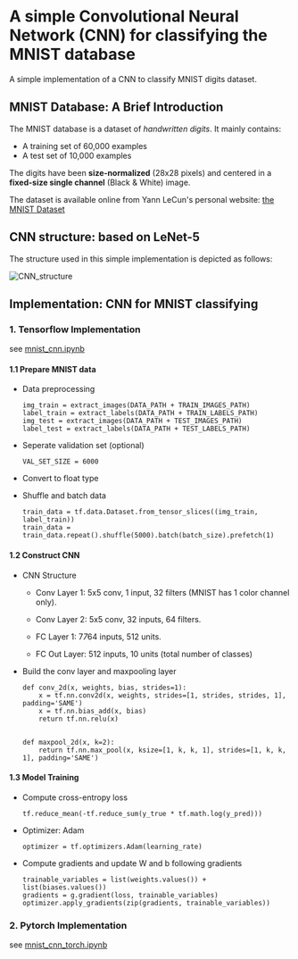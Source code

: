 # A simple Convolutional Neural Network (CNN) for classifying the MNIST database

A simple implementation of a CNN to classify MNIST digits dataset.

## MNIST Database: A Brief Introduction

The MNIST database is a dataset of *handwritten digits*. It mainly contains:
* A training set of 60,000 examples
* A test set of 10,000 examples

The digits have been **size-normalized** (28x28 pixels) and centered in a **fixed-size single channel** (Black & White) image.

The dataset is available online from Yann LeCun's personal website: [the MNIST Dataset](http://yann.lecun.com/exdb/mnist/)

## CNN structure: based on LeNet-5

The structure used in this simple implementation is depicted as follows:

![CNN_structure](https://github.com/ML1998/DeepLearningExamples/blob/main/MNIST/CNNstruct.png)

## Implementation: CNN for MNIST classifying

### 1. Tensorflow Implementation

see [mnist_cnn.ipynb](https://github.com/MingyuL98/Deep-Learning/blob/main/MNIST/mnist_cnn.ipynb)

#### 1.1 Prepare MNIST data

* Data preprocessing

      img_train = extract_images(DATA_PATH + TRAIN_IMAGES_PATH)
      label_train = extract_labels(DATA_PATH + TRAIN_LABELS_PATH)
      img_test = extract_images(DATA_PATH + TEST_IMAGES_PATH)
      label_test = extract_labels(DATA_PATH + TEST_LABELS_PATH)

* Seperate validation set (optional)

      VAL_SET_SIZE = 6000 

* Convert to float type
* Shuffle and batch data

      train_data = tf.data.Dataset.from_tensor_slices((img_train, label_train))
      train_data = train_data.repeat().shuffle(5000).batch(batch_size).prefetch(1)

#### 1.2 Construct CNN
        
* CNN Structure
    * Conv Layer 1: 5x5 conv, 1 input, 32 filters (MNIST has 1 color channel only).

    * Conv Layer 2: 5x5 conv, 32 inputs, 64 filters.

    * FC Layer 1: 7*7*64 inputs, 512 units.
    * FC Out Layer: 512 inputs, 10 units (total number of classes)

* Build the conv layer and maxpooling layer

      def conv_2d(x, weights, bias, strides=1):
          x = tf.nn.conv2d(x, weights, strides=[1, strides, strides, 1], padding='SAME')
          x = tf.nn.bias_add(x, bias)
          return tf.nn.relu(x)


      def maxpool_2d(x, k=2):
          return tf.nn.max_pool(x, ksize=[1, k, k, 1], strides=[1, k, k, 1], padding='SAME')
    
#### 1.3 Model Training

* Compute cross-entropy loss
          
      tf.reduce_mean(-tf.reduce_sum(y_true * tf.math.log(y_pred)))
    
* Optimizer: Adam

      optimizer = tf.optimizers.Adam(learning_rate)
* Compute gradients and update W and b following gradients
    
      trainable_variables = list(weights.values()) + list(biases.values())
      gradients = g.gradient(loss, trainable_variables)
      optimizer.apply_gradients(zip(gradients, trainable_variables))

### 2. Pytorch Implementation

see [mnist_cnn_torch.ipynb](https://github.com/MingyuL98/Deep-Learning/blob/main/MNIST/mnist_cnn_torch.ipynb)
